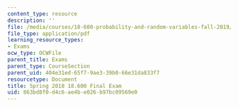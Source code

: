 ```yaml
---
content_type: resource
description: ''
file: /media/courses/18-600-probability-and-random-variables-fall-2019/863bd8f0d4c6ae4be026b97bc09569e0_MIT18_600F19_final_2018.pdf
file_type: application/pdf
learning_resource_types:
- Exams
ocw_type: OCWFile
parent_title: Exams
parent_type: CourseSection
parent_uid: 404e31ed-65f7-9ae3-39b0-66e31da833f7
resourcetype: Document
title: Spring 2018 18.600 Final Exam
uid: 863bd8f0-d4c6-ae4b-e026-b97bc09569e0
---
```

